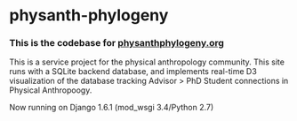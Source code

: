 physanth-phylogeny
==================

### This is the codebase for [physanthphylogeny.org](http://physanthphylogeny.org)

This is a service project for the physical anthropology community.  This site runs with a SQLite backend database, and implements real-time D3 visualization of the database tracking Advisor > PhD Student connections in Physical Anthropoogy. 

Now running on Django 1.6.1 (mod_wsgi 3.4/Python 2.7)
